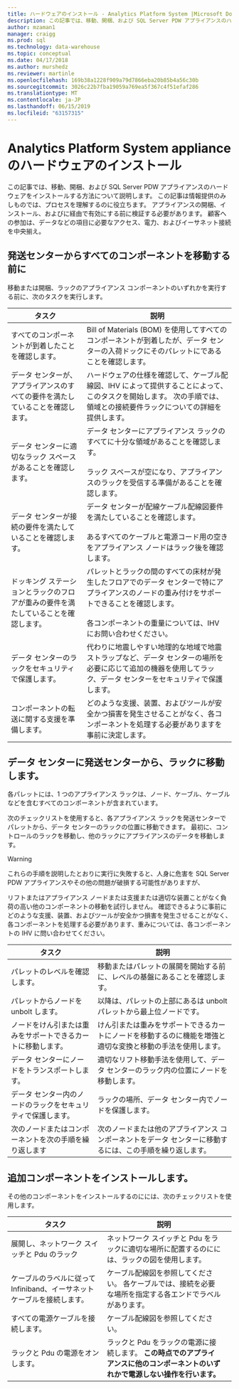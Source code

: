 ```yaml
---
title: ハードウェアのインストール - Analytics Platform System |Microsoft Docs
description: この記事では、移動、開梱、および SQL Server PDW アプライアンスのハードウェアをインストールする方法について説明します。 この記事は情報提供のみしものでは、プロセスを理解するのに役立ちます。 アプライアンスの開梱、インストール、およびに経由で有効にする前に検証する必要があります。 顧客への参加は、データなどの項目に必要なアクセス、電力、およびイーサネット接続を中央揃え。
author: mzaman1
manager: craigg
ms.prod: sql
ms.technology: data-warehouse
ms.topic: conceptual
ms.date: 04/17/2018
ms.author: murshedz
ms.reviewer: martinle
ms.openlocfilehash: 169b38a1228f909a79d7866eba20b85b4a56c30b
ms.sourcegitcommit: 3026c22b7fba19059a769ea5f367c4f51efaf286
ms.translationtype: MT
ms.contentlocale: ja-JP
ms.lasthandoff: 06/15/2019
ms.locfileid: "63157315"
---
```

# <a name="hardware-installation-for-analytics-platform-system-appliance"></a>Analytics Platform System appliance のハードウェアのインストール
この記事では、移動、開梱、および SQL Server PDW アプライアンスのハードウェアをインストールする方法について説明します。 この記事は情報提供のみしものでは、プロセスを理解するのに役立ちます。 アプライアンスの開梱、インストール、およびに経由で有効にする前に検証する必要があります。 顧客への参加は、データなどの項目に必要なアクセス、電力、およびイーサネット接続を中央揃え。  
  
## <a name="BeforeMoving"></a>発送センターからすべてのコンポーネントを移動する前に  
移動または開梱、ラックのアプライアンス コンポーネントのいずれかを実行する前に、次のタスクを実行します。  
  
|タスク|説明|  
|--------|---------------|  
|すべてのコンポーネントが到着したことを確認します。|Bill of Materials (BOM) を使用してすべてのコンポーネントが到着したが、データ センターの入荷ドックにそのパレットにであることを確認します。|  
|データ センターが、アプライアンスのすべての要件を満たしていることを確認します。|ハードウェアの仕様を確認して、ケーブル配線図、IHV によって提供することによって、このタスクを開始します。 次の手順では、領域との接続要件ラックについての詳細を提供します。|  
|データ センターに適切なラック スペースがあることを確認します。|データ センターにアプライアンス ラックのすべてに十分な領域があることを確認します。<br /><br />ラック スペースが空になり、アプライアンスのラックを受信する準備があることを確認します。|  
|データ センターが接続の要件を満たしていることを確認します。|データ センターが配線ケーブル配線図要件を満たしていることを確認します。<br /><br />あるすべてのケーブルと電源コード用の空きをアプライアンス ノードはラック後を確認します。|  
|ドッキング ステーションとラックのフロアが重みの要件を満たしていることを確認します。|パレットとラックの間のすべての床材が発生したフロアでのデータ センターで特にアプライアンスのノードの重み付けをサポートできることを確認します。<br /><br />各コンポーネントの重量については、IHV にお問い合わせください。|  
|データ センターのラックをセキュリティで保護します。|代わりに地震しやすい地理的な地域で地震ストラップなど、データ センターの場所を必要に応じて追加の機器を使用してラック、データ センターをセキュリティで保護します。|  
|コンポーネントの転送に関する支援を準備します。|どのような支援、装置、およびツールが安全かつ損害を発生させることがなく、各コンポーネントを処理する必要がありますを事前に決定します。|  
  
## <a name="Moving"></a>データ センターに発送センターから、ラックに移動します。  
各パレットには、1 つのアプライアンス ラックは、ノード、ケーブル、ケーブルなどを含むすべてのコンポーネントが含まれています。  
  
次のチェックリストを使用すると、各アプライアンス ラックを発送センターでパレットから、データ センターのラックの位置に移動できます。 最初に、コントロールのラックを移動し、他のラックにアプライアンスのデータを移動します。  
  
> [!WARNING]  
> これらの手順を説明したとおりに実行に失敗すると、人身に危害を SQL Server PDW アプライアンスやその他の問題が破損する可能性がありますが、  
>   
> リフトまたはアプライアンス ノードまたは支援または適切な装置ことがなく負荷の高い他のコンポーネントの移動を試行しません。 確認できるように事前にどのような支援、装置、およびツールが安全かつ損害を発生させることがなく、各コンポーネントを処理する必要があります、重みについては、各コンポーネントの IHV に問い合わせてください。  
  
|タスク|説明|  
|--------|---------------|  
|パレットのレベルを確認します。|移動またはパレットの展開を開始する前に、レベルの基盤にあることを確認します。|  
|パレットからノードを unbolt します。|以降は、パレットの上部にあるは unbolt パレットから最上位ノードです。|  
|ノードをけん引または重みをサポートできるカートに移動します。|けん引または重みをサポートできるカートにノードを移動するのに機能を増強と適切な変換と移動の手法を使用します。|  
|データ センターにノードをトランスポートします。|適切なリフト移動手法を使用して、データ センターのラック内の位置にノードを移動します。|  
|データ センター内のノードのラックをセキュリティで保護します。|ラックの場所、データ センター内でノードを保護します。|  
|次のノードまたはコンポーネントを次の手順を繰り返します|次のノードまたは他のアプライアンス コンポーネントをデータ センターに移動するには、この手順を繰り返します。|  
  
## <a name="AfterMoving"></a>追加コンポーネントをインストールします。  
その他のコンポーネントをインストールするのにには、次のチェックリストを使用します。  
  
|タスク|説明||  
|--------|---------------|-|  
|展開し、ネットワーク スイッチと Pdu のラック|ネットワーク スイッチと Pdu をラックに適切な場所に配置するのにには、ラックの図を使用します。||  
|ケーブルのラベルに従って Infiniband、イーサネット ケーブルを接続します。|ケーブル配線図を参照してください。 各ケーブルでは、接続を必要な場所を指定する各エンドでラベルがあります。||  
|すべての電源ケーブルを接続します。|ケーブル配線図を参照してください。||  
|ラックと Pdu の電源をオンします。|ラックと Pdu をラックの電源に接続します。 **この時点でのアプライアンスに他のコンポーネントのいずれかで電源しない操作を行います。**||  
  
<!-- MISSING LINKS ## See Also  
[Common Metadata Query Examples &#40;SQL Server PDW&#41;](../sqlpdw/common-metadata-query-examples-sql-server-pdw.md)  -->  
  
